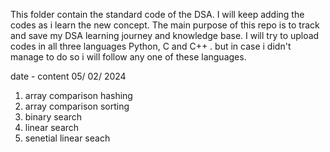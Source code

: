 This folder contain the standard code of the DSA. 
I will keep adding the codes as i learn the new concept. The main purpose of this repo is to track and save my DSA learning journey and knowledge base. 
I will try to upload codes in all three languages Python, C and C++ . but in case i didn't manage to do so i will follow any one of these languages.

date - content
05/ 02/ 2024
1) array comparison hashing
2) array comparison sorting
3) binary search
4) linear search
5) senetial linear seach
   
